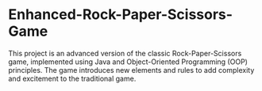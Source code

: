 # Enhanced-Rock-Paper-Scissors-Game
This project is an advanced version of the classic Rock-Paper-Scissors game, implemented using Java and Object-Oriented Programming (OOP) principles. The game introduces new elements and rules to add complexity and excitement to the traditional game.
